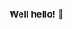 ### Well hello! 👋

<!--
**hinnurainen/hinnurainen** is a ✨ _special_ ✨ repository because its `README.md` (this file) appears on your GitHub profile.

- 🔭 I’m currently studying Fullstack Web Development Program @Helsinki Business College
- 🌱 I’m currently learning HTML5, CSS3, JavaScript, React, PHP, SQL, Agile Software Development
- 📫 How to reach me: heidi.maattanen@gmail.com

